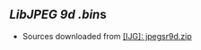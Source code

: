 *LibJPEG 9d* *.bin*s
--------------------

- Sources downloaded from [[IJG]: jpegsr9d.zip](http://www.ijg.org/files/jpegsr9d.zip)

